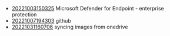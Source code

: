 - [20221003150325](/zet/20221003150325/README.md) Microsoft Defender for Endpoint - enterprise protection
- [20221007194303](/zet/20221007194303/README.md) github
- [20221031160706](/zet/20221031160706/README.md) syncing images from onedrive
